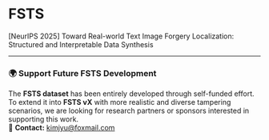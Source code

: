 # FSTS
[NeurIPS 2025] Toward Real-world Text Image Forgery Localization: Structured and Interpretable Data Synthesis


---

### 🌍 Support Future FSTS Development
The **FSTS dataset** has been entirely developed through self-funded effort.  
To extend it into **FSTS vX** with more realistic and diverse tampering scenarios, we are looking for research partners or sponsors interested in supporting this work.  
📧 **Contact:** kimjyu@foxmail.com
